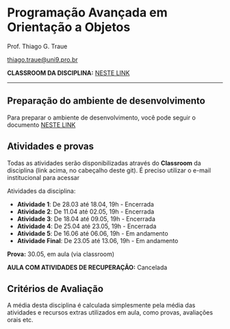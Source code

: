 # Programação Avançada em Orientação a Objetos

Prof. Thiago G. Traue

thiago.traue@uni9.pro.br

**CLASSROOM DA DISCIPLINA:** [NESTE LINK](https://classroom.google.com/c/NDY1OTgyNTQ3NzU5?cjc=qqw4v7j)

---

## Preparação do ambiente de desenvolvimento

Para preparar o ambiente de desenvolvimento, você pode seguir o documento [NESTE LINK](https://docs.google.com/document/d/1QrsLW2Vd13ypImXoWN7ZZZ3X--5SZuTSWzJFUaL8WHg/edit?usp=sharing)

## Atividades e provas

Todas as atividades serão disponibilizadas através do **Classroom** da disciplina (link acima, no cabeçalho deste git). É preciso utilizar o e-mail institucional para acessar

Atividades da disciplina:

- **Atividade 1**: De 28.03 até 18.04, 19h - Encerrada
- **Atividade 2**: De 11.04 até 02.05, 19h - Encerrada
- **Atividade 3**: De 18.04 até 09.05, 19h - Encerrada
- **Atividade 4**: De 25.04 até 23.05, 19h - Encerrada
- **Atividade 5**: De 16.06 até 06.06, 19h - Em andamento
- **Atividade Final**: De 23.05 até 13.06, 19h - Em andamento

**Prova:** 30.05, em aula (via classroom)

**AULA COM ATIVIDADES DE RECUPERAÇÃO:** Cancelada

## Critérios de Avaliação

A média desta disciplina é calculada simplesmente pela média das atividades e recursos extras utilizados em aula, como provas, avaliações orais etc.
